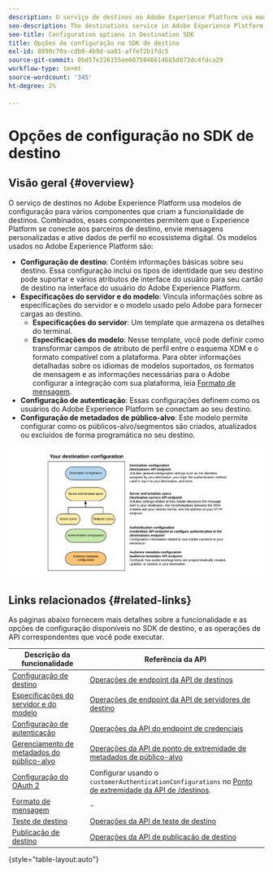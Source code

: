 ```yaml
---
description: O serviço de destinos no Adobe Experience Platform usa modelos de configuração para vários componentes que criam a funcionalidade de destinos. Combinados, esses componentes permitem que o Experience Platform se conecte aos parceiros de destino, envie mensagens personalizadas e ative dados de perfil no ecossistema digital.
seo-description: The destinations service in Adobe Experience Platform uses configuration templates for several components that build up the destinations functionality. Combined, these components allow Experience Platform to connect to destination partners, send custom messages, and activate profile data across the digital ecosystem.
seo-title: Configuration options in Destination SDK
title: Opções de configuração no SDK de destino
exl-id: 8890c70a-cdb9-4b9d-aa81-affe72b1fdc5
source-git-commit: 0bd57e226155ee68758466146b5d873dc4fdca29
workflow-type: tm+mt
source-wordcount: '345'
ht-degree: 2%

---
```


# Opções de configuração no SDK de destino

## Visão geral {#overview}

O serviço de destinos no Adobe Experience Platform usa modelos de configuração para vários componentes que criam a funcionalidade de destinos. Combinados, esses componentes permitem que o Experience Platform se conecte aos parceiros de destino, envie mensagens personalizadas e ative dados de perfil no ecossistema digital. Os modelos usados no Adobe Experience Platform são:

* **Configuração de destino**: Contém informações básicas sobre seu destino. Essa configuração inclui os tipos de identidade que seu destino pode suportar e vários atributos de interface do usuário para seu cartão de destino na interface do usuário do Adobe Experience Platform.
* **Especificações do servidor e do modelo**: Vincula informações sobre as especificações do servidor e o modelo usado pelo Adobe para fornecer cargas ao destino.
   * **Especificações do servidor**: Um template que armazena os detalhes do terminal.
   * **Especificações do modelo**: Nesse template, você pode definir como transformar campos de atributo de perfil entre o esquema XDM e o formato compatível com a plataforma. Para obter informações detalhadas sobre os idiomas de modelos suportados, os formatos de mensagem e as informações necessárias para o Adobe configurar a integração com sua plataforma, leia [Formato de mensagem](./message-format.md).
* **Configuração de autenticação**: Essas configurações definem como os usuários do Adobe Experience Platform se conectam ao seu destino.
* **Configuração de metadados de público-alvo**: Este modelo permite configurar como os públicos-alvo/segmentos são criados, atualizados ou excluídos de forma programática no seu destino.

![Modelos e configurações do SDK de destino](./assets/self-service-configuration.png)

## Links relacionados {#related-links}

As páginas abaixo fornecem mais detalhes sobre a funcionalidade e as opções de configuração disponíveis no SDK de destino, e as operações de API correspondentes que você pode executar.

| Descrição da funcionalidade | Referência da API |
|--- |--- |
| [Configuração de destino](./destination-configuration.md) | [Operações de endpoint da API de destinos](./destination-configuration-api.md) |
| [Especificações do servidor e do modelo](./server-and-template-configuration.md) | [Operações de endpoint da API de servidores de destino](./destination-server-api.md) |
| [Configuração de autenticação](./authentication-configuration.md) | [Operações da API do endpoint de credenciais](./credentials-configuration-api.md) |
| [Gerenciamento de metadados do público-alvo](./audience-metadata-management.md) | [Operações da API de ponto de extremidade de metadados de público-alvo](./audience-metadata-api.md) |
| [Configuração do OAuth 2](./oauth2-authentication.md) | Configurar usando o `customerAuthenticationConfigurations` no [Ponto de extremidade da API de /destinos](./destination-configuration-api.md). |
| [Formato de mensagem](./message-format.md) | - |
| [Teste de destino](./test-destination.md) | [Operações da API de teste de destino](./destination-testing-api.md) |
| [Publicação de destino](./configure-destination-instructions.md#publish-destination) | [Operações da API de publicação de destino](./destination-publish-api.md) |

{style=&quot;table-layout:auto&quot;}
